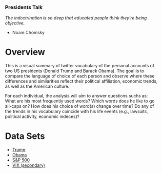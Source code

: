 ### Presidents Talk
*The indoctrination is so deep that educated people think they’re being objective.*
- Noam Chomsky

# Overview
This is a visual summary of twitter vocabulary of the personal accounts of two US presidents (Donald Trump and Barack Obama). The goal is to compare the language of choice of each person and observe where these differences and similarities reflect their political affiliation, economic trends, as well as the American culture. 

For each individual, the analysis will aim to answer questions suchs as: What are his most frequently used words? Which words does he like to go all-caps on? How does his choice of word(s) change over time? Do any of the trends in his vocabulary coincide with his life events (e.g., lawsuits, political activity, economic indeces)? 

# Data Sets
* [Trump](https://www.kaggle.com/austinreese/trump-tweets)
* [Obama](https://www.kaggle.com/datacrux/barack-obama-twitterdata-from-20122019)
* [S&P 500](https://www.kaggle.com/camnugent/sandp500)
* [VIX (secondary)](https://www.kaggle.com/lp187q/vix-index-until-jan-202018)